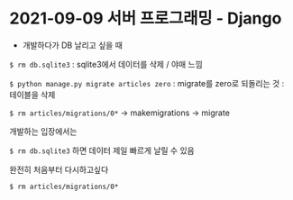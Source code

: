 # 2021-09-09 서버 프로그래밍 - Django

- 개발하다가 DB 날리고 싶을 때

`$ rm db.sqlite3` : sqlite3에서 데이터를 삭제 / 야매 느낌

 `$ python manage.py migrate articles zero` : migrate를 zero로 되돌리는 것 : 테이블을 삭제

`$ rm articles/migrations/0*` -> makemigrations -> migrate



개발하는 입장에서는

`$ rm db.sqlite3` 하면 데이터 제일 빠르게 날릴 수 있음

완전히 처음부터 다시하고싶다

`$ rm articles/migrations/0*`

